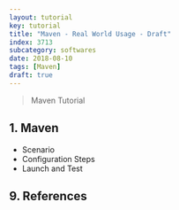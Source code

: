 ```yaml
---
layout: tutorial
key: tutorial
title: "Maven - Real World Usage - Draft"
index: 3713
subcategory: softwares
date: 2018-08-10
tags: [Maven]
draft: true
---
```


> Maven Tutorial

## 1. Maven
* Scenario
* Configuration Steps
* Launch and Test


## 9. References
